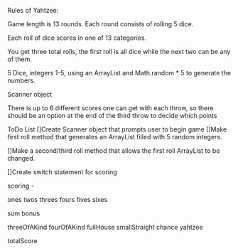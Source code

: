 Rules of Yahtzee:

Game length is 13 rounds. Each round consists of rolling 5 dice. 

Each roll of dice scores in one of 13 categories.

You get three total rolls, the first roll is all dice while the next two can be any of them. 

5 Dice, integers 1-5, using an ArrayList and Math.random * 5 to generate the numbers.

Scanner object

There is up to 6 different scores one can get with each throw, so there should be an option at the end of the third throw
to decide which points

ToDo List
[]Create Scanner object that prompts user to begin game
[]Make first roll method that generates an ArrayList filled with 5 random integers.

[]Make a second/third roll method that allows the first roll ArrayList to be changed.

[]Create switch statement for scoring

scoring - 

ones
twos
threes
fours
fives
sixes

sum
bonus

threeOfAKind
fourOfAKind
fullHouse
smallStraight
chance
yahtzee

totalScore
